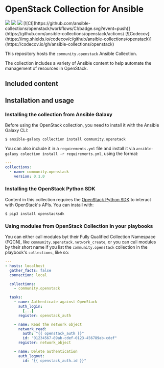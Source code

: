 # OpenStack Collection for Ansible

<img src="https://img.shields.io/badge/Python-v3.6+-blue.svg">
<img src="https://img.shields.io/badge/Ansible-v2.9-blue.svg">
<img src="https://img.shields.io/badge/License-GPL-v3.0-blue.svg">
[![CI](https://github.com/ansible-collections/openstack/workflows/CI/badge.svg?event=push)](https://github.com/ansible-collections/openstack/actions)
[![Codecov](https://img.shields.io/codecov/c/github/ansible-collections/openstack)](https://codecov.io/gh/ansible-collections/openstack)

This repository hosts the `community.openstack` Ansible Collection.

The collection includes a variety of Ansible content to help automate the management of resources in OpenStack.

## Included content


## Installation and usage

### Installing the collection from Ansible Galaxy

Before using the OpenStack collection, you need to install it with the Ansible Galaxy CLI:

```
$ ansible-galaxy collection install community.openstack
```

You can also include it in a `requirements.yml` file and install it via `ansible-galaxy colection install -r requirements.yml`, using the format:

```yaml
---
collections:
  - name: community.openstack
    version: 0.1.0
```

### Installing the OpenStack Python SDK

Content in this collection requires the [OpenStack Python SDK]() to interact with OpenStack's APIs. You can install with:

```
$ pip3 install openstacksdk
```

### Using modules from OpenStack Collection in your playbooks

You can either call modules byt their Fully Qualified Collection Namespace (FQCN), like `community.openstack.network_create`, or you can call modules by their short name if you list the `community.openstack` collection in the playbook's `collections`, like so:

```yaml
---
- hosts: localhost
  gather_facts: false
  connection: local

  collections:
    - community.openstack

  tasks:
    - name: Authenticate against OpenStack
      auth_login:
        [...]
      register: openstack_auth

    - name: Read the network object
      network_read:
        auth: "{{ openstack_auth }}"
        id: "01234567-89ab-cdef-0123-456789ab-cdef"
      register: network_object

    - name: Delete authentication
      auth_logout:
        id: "{{ openstack_auth.id }}"
```
